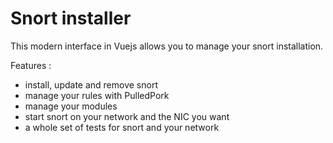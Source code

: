 # Snort installer

This modern interface in Vuejs allows you to manage your snort installation. 

Features :
- install, update and remove snort
- manage your rules with PulledPork
- manage your modules
- start snort on your network and the NIC you want
- a whole set of tests for snort and your network